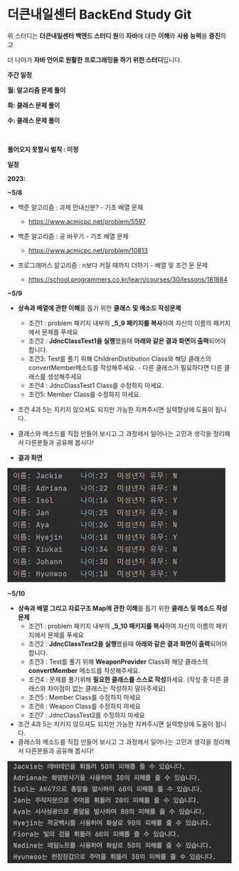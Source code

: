 # 더큰내일센터 BackEnd Study Git

위 스터디는 **더큰내일센터 백엔드 스터디 원**의 **자바**에 대한 **이해**와 **사용 능력**을 **증진**하고

더 나아가 **자바 언어로 원활한 프로그래밍을 하기 위한 스터디**입니다.



**주간 일정**

**월: 알고리즘 문제 풀이**

**화: 클래스 문제 풀이**

**수: 클래스 문제 풀이**

​                                                                                                                            

**풀어오지 못할시 벌칙 : 미정**





**일정**

**2023:**

**~5/8**

- 백준 알고리즘 : 과제 안내신분?  - 기초 배열 문제
  - https://www.acmicpc.net/problem/5597 

- 백준 알고리즘 : 공 바꾸기 - 기초 배열 문제
  - https://www.acmicpc.net/problem/10813
- 프로그래머스 알고리즘 : n보다 커질 때까지 더하기 - 배열 및 조건 문 문제
  - https://school.programmers.co.kr/learn/courses/30/lessons/181884

**~5/9**

- **상속과 배열에 관한 이해**를 돕기 위한 **클래스 및 메소드 작성문제**
  - 조건1 : problem 패키지 내부의 **_5_9 패키지를 복사**하여 자신의 이름의 패키지에서 문제를 푸세요
  - 조건2 : **JdncClassTest1을 실행**했을때 **아래와 같은 결과 화면이 출력**되어야 합니다.
  - 조건3: Test를 풀기 위해 ChildrenDistibution Class와 해당 클래스의 convertMember메소드를 작성해주세요. - 다른 클래스가 필요하다면 다른 클래스를 생성해주세요
  - 조건4 : JdncClassTest1 Class를 수정하지 마세요.
  - 조건5: Member Class를 수정하지 마세요.
  
- 조건 4과 5는 지키지 않으셔도 되지만 가능한 지켜주시면 실력향상에 도움이 됩니다.
- 클래스와 메소드를 직접 만들어 보시고 그 과정에서 일어나는 고민과 생각을 정리해서 다른분들과 공유해 봅시다!

- **결과 화면**

![결과 이미지](./image/img.png)

**~5/10**

- **상속과 배열 그리고 자료구조 Map에 관한 이해**를 돕기 위한 **클래스 및 메소드 작성문제**
  - 조건1 : problem 패키지 내부의 **_5_10 패키지를 복사**하여 자신의 이름의 패키지에서 문제를 푸세요
  - 조건2 : **JdncClassTest2을 실행**했을때 **아래와 같은 결과 화면이 출력**되어야 합니다.
  - 조건3 : Test를 풀기 위해 **WeaponProvider** Class와 해당 클래스의 **convertMember** 메소드를 작성해주세요. 
  - 조건4 : 문제를 풀기위해 **필요한 클래스를 스스로 작성**하세요. (작성 중 다른 클래스와 차이점이 없는 클래스는 작성하지 말아주세요)
  - 조건5 : Member Class를 수정하지 마세요
  - 조건6 : Weapon Class를 수정하지 마세요
  - 조건7 : JdncClassTest2를 수정하지 마세요
- 조건 4과 5는 지키지 않으셔도 되지만 가능한 지켜주시면 실력향상에 도움이 됩니다.
- 클래스와 메소드를 직접 만들어 보시고 그 과정에서 일어나는 고민과 생각을 정리해서 다른분들과 공유해 봅시다!

![img2](./image/img2.png)
